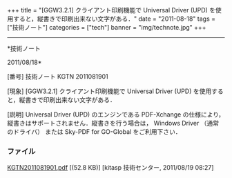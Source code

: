 ﻿+++
title = "[GGW3.2.1] クライアント印刷機能で Universal Driver (UPD) を使用すると，縦書きで印刷出来ない文字がある．"
date = "2011-08-18"
tags = ["技術ノート"]
categories = ["tech"]
banner = "img/technote.jpg"
+++

-----------------------------------------------------------------------------------------------------------------------------

*技術ノート

2011/08/18*


[番号]
技術ノート KGTN 2011081901

[現象]
[GGW3.2.1] クライアント印刷機能で Universal Driver (UPD)
を使用すると，縦書きで印刷出来ない文字がある．

[説明]
Universal Driver (UPD) のエンジンである PDF-Xchange
の仕様により，縦書きはサポートされません．縦書きを行う場合は， Windows
Driver （通常のドライバ） または Sky-PDF for GO-Global をご利用下さい．


### ファイル

 
 


[KGTN2011081901.pdf](http://techreport.kitasp.net/attachments/download/597/KGTN2011081901.pdf)
 [(52.8 KB)] [kitasp 技術センター, 2011/08/19
08:27]


 


 

